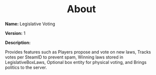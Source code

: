 <h1 style="text-align:center; font-size:2rem; font-weight:bold;">About</h1>

**Name:**
Legislative Voting

**Version:**
1

**Description:**

Provides features such as Players propose and vote on new laws, Tracks votes per SteamID to prevent spam, Winning laws stored in LegislativeBoxLaws, Optional box entity for physical voting, and Brings politics to the server.
